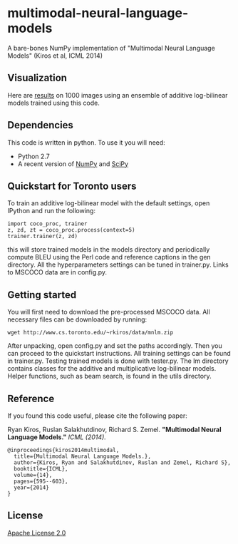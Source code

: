 # multimodal-neural-language-models

A bare-bones NumPy implementation of "Multimodal Neural Language Models" (Kiros et al, ICML 2014)

## Visualization

Here are [results](http://www.cs.toronto.edu/~rkiros/bayescapgen.html) on 1000 images using an ensemble of additive log-bilinear models trained using this code.

## Dependencies

This code is written in python. To use it you will need:

* Python 2.7
* A recent version of [NumPy](http://www.numpy.org/) and [SciPy](http://www.scipy.org/)

## Quickstart for Toronto users

To train an additive log-bilinear model with the default settings, open IPython and run the following:

    import coco_proc, trainer
    z, zd, zt = coco_proc.process(context=5)
    trainer.trainer(z, zd)
    
this will store trained models in the models directory and periodically compute BLEU using the Perl code and reference captions in the gen directory. All the hyperparameters settings can be tuned in trainer.py. Links to MSCOCO data are in config.py.

## Getting started

You will first need to download the pre-processed MSCOCO data. All necessary files can be downloaded by running:

    wget http://www.cs.toronto.edu/~rkiros/data/mnlm.zip
    
After unpacking, open config.py and set the paths accordingly. Then you can proceed to the quickstart instructions. All training settings can be found in trainer.py. Testing trained models is done with tester.py. The lm directory contains classes for the additive and multiplicative log-bilinear models. Helper functions, such as beam search, is found in the utils directory.

## Reference

If you found this code useful, please cite the following paper:

Ryan Kiros, Ruslan Salakhutdinov, Richard S. Zemel. **"Multimodal Neural Language Models."** *ICML (2014).*

    @inproceedings{kiros2014multimodal,
      title={Multimodal Neural Language Models.},
      author={Kiros, Ryan and Salakhutdinov, Ruslan and Zemel, Richard S},
      booktitle={ICML},
      volume={14},
      pages={595--603},
      year={2014}
    }
    
## License

[Apache License 2.0](http://www.apache.org/licenses/LICENSE-2.0)

    
